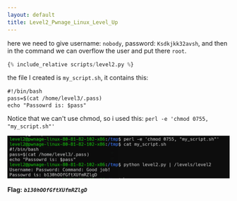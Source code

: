 ```yaml
---
layout: default
title: Level2_Pwnage_Linux_Level_Up
---
```




here we need to give username: `nobody`, password: `Ksdkjkk32avsh`, and then in the command we can overflow the user and put there `root`.

```python
{% include_relative scripts/level2.py %}
```


the file I created is `my_script.sh`, it contains this:
```
#!/bin/bash
pass=$(cat /home/level3/.pass)
echo "Passowrd is: $pass"
```


Notice that we can't use chmod, so i used this: 
`perl -e 'chmod 0755, "my_script.sh"'`

![image](./images/level2.png)

**Flag:** ***`b130hOOfGftXUfmRZlgD`***
